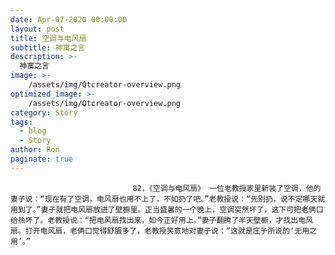 ```yaml
---
date: Apr-07-2020 00:00:00
layout: post
title: 空调与电风扇
subtitle: 神寓之言
description: >-
  神寓之言
image: >-
    /assets/img/Qtcreator-overview.png
optimized_image: >-
    /assets/img/Qtcreator-overview.png
category: Story
tags:
  - blog
  - Story
author: Ron
paginate: true
---
```


							　　82，《空调与电风扇》 一位老教授家里新装了空调，他的妻子说：“现在有了空调，电风扇也用不上了，不如扔了吧。”老教授说：“先别扔，说不定哪天就用到了。”妻子就把电风扇放进了壁橱里。正当盛暑的一个晚上，空调突然坏了，这下可把老俩口给热坏了。老教授说：“把电风扇找出来，如今正好用上。”妻子翻腾了半天壁橱，才找出电风扇。打开电风扇，老俩口觉得舒服多了，老教授笑意地对妻子说：“这就是庄子所说的‘无用之用’。”
							
							
						